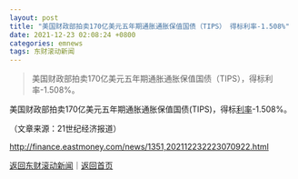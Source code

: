 ```yaml
---
layout: post
title: "美国财政部拍卖170亿美元五年期通胀通胀保值国债（TIPS） 得标利率-1.508%"
date: 2021-12-23 02:08:24 +0800
categories: emnews
tags: 东财滚动新闻
---
```

> 美国财政部拍卖170亿美元五年期通胀通胀保值国债（TIPS），得标利率-1.508%。

<p>美国财政部拍卖170亿美元五年期通胀通胀保值国债(TIPS)，得标<span id="Info.344"><a href="http://data.eastmoney.com/cjsj/yhll.html" class="infokey">利率</a></span>-1.508%。</p><p class="em_media">（文章来源：21世纪经济报道）</p>

<http://finance.eastmoney.com/news/1351,202112232223070922.html>

[返回东财滚动新闻](//finews.withounder.com/emnews/)｜[返回首页](//finews.withounder.com/)